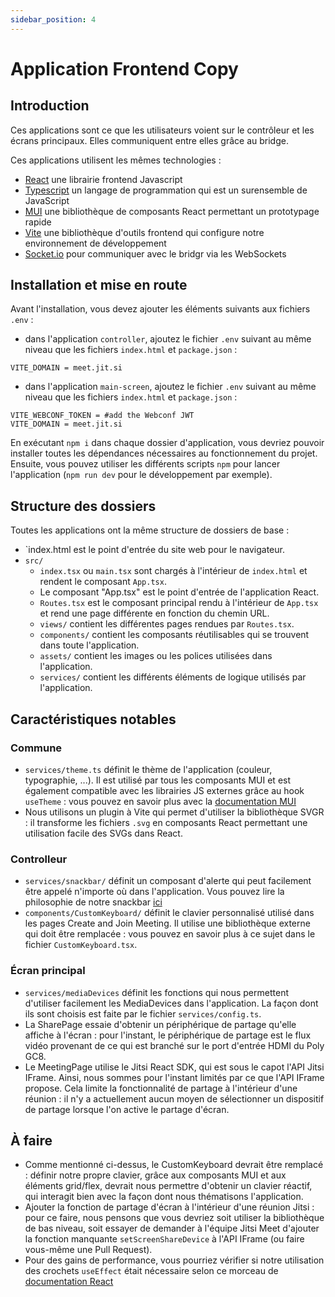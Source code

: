 ```yaml
---
sidebar_position: 4
---
```


# Application Frontend Copy

## Introduction

Ces applications sont ce que les utilisateurs voient sur le contrôleur et les écrans principaux. Elles communiquent entre elles grâce au bridge.

Ces applications utilisent les mêmes technologies :

- [React](https://beta.reactjs.org) une librairie frontend Javascript
- [Typescript](https://www.typescriptlang.org) un langage de programmation qui est un surensemble de JavaScript
- [MUI](https://mui.com/material-ui/getting-started/overview/) une bibliothèque de composants React permettant un prototypage rapide
- [Vite](https://vitejs.dev) une bibliothèque d'outils frontend qui configure notre environnement de développement
- [Socket.io](https://socket.io) pour communiquer avec le bridgr via les WebSockets

## Installation et mise en route

Avant l'installation, vous devez ajouter les éléments suivants aux fichiers `.env` :

- dans l'application `controller`, ajoutez le fichier `.env` suivant au même niveau que les fichiers `index.html` et `package.json` :

```
VITE_DOMAIN = meet.jit.si
```

- dans l'application `main-screen`, ajoutez le fichier `.env` suivant au même niveau que les fichiers `index.html` et `package.json` :

```
VITE_WEBCONF_TOKEN = #add the Webconf JWT
VITE_DOMAIN = meet.jit.si
```

En exécutant `npm i` dans chaque dossier d'application, vous devriez pouvoir installer toutes les dépendances nécessaires au fonctionnement du projet. Ensuite, vous pouvez utiliser les différents scripts `npm` pour lancer l'application (`npm run dev` pour le développement par exemple).

## Structure des dossiers

Toutes les applications ont la même structure de dossiers de base :

- `index.html est le point d'entrée du site web pour le navigateur.
- `src/`
  - `index.tsx` ou `main.tsx` sont chargés à l'intérieur de `index.html` et rendent le composant `App.tsx`.
  - Le composant "App.tsx" est le point d'entrée de l'application React.
  - `Routes.tsx` est le composant principal rendu à l'intérieur de `App.tsx` et rend une page différente en fonction du chemin URL.
  - `views/` contient les différentes pages rendues par `Routes.tsx`.
  - `components/` contient les composants réutilisables qui se trouvent dans toute l'application.
  - `assets/` contient les images ou les polices utilisées dans l'application.
  - `services/` contient les différents éléments de logique utilisés par l'application.

## Caractéristiques notables

### Commune

- `services/theme.ts` définit le thème de l'application (couleur, typographie, ...). Il est utilisé par tous les composants MUI et est également compatible avec les librairies JS externes grâce au hook `useTheme` : vous pouvez en savoir plus avec la [documentation MUI](https://mui.com/material-ui/customization/theming/)
- Nous utilisons un plugin à Vite qui permet d'utiliser la bibliothèque SVGR : il transforme les fichiers `.svg` en composants React permettant une utilisation facile des SVGs dans React.

### Controlleur

- `services/snackbar/` définit un composant d'alerte qui peut facilement être appelé n'importe où dans l'application. Vous pouvez lire la philosophie de notre snackbar [ici](https://medium.com/swlh/snackbars-in-react-an-exercise-in-hooks-and-context-299b43fd2a2b)
- `components/CustomKeyboard/` définit le clavier personnalisé utilisé dans les pages Create and Join Meeting. Il utilise une bibliothèque externe qui doit être remplacée : vous pouvez en savoir plus à ce sujet dans le fichier `CustomKeyboard.tsx`.

### Écran principal

- `services/mediaDevices` définit les fonctions qui nous permettent d'utiliser facilement les MediaDevices dans l'application. La façon dont ils sont choisis est faite par le fichier `services/config.ts`.
- La SharePage essaie d'obtenir un périphérique de partage qu'elle affiche à l'écran : pour l'instant, le périphérique de partage est le flux vidéo provenant de ce qui est branché sur le port d'entrée HDMI du Poly GC8.
- Le MeetingPage utilise le Jitsi React SDK, qui est sous le capot l'API Jitsi IFrame. Ainsi, nous sommes pour l'instant limités par ce que l'API IFrame propose. Cela limite la fonctionnalité de partage à l'intérieur d'une réunion : il n'y a actuellement aucun moyen de sélectionner un dispositif de partage lorsque l'on active le partage d'écran.

## À faire

- Comme mentionné ci-dessus, le CustomKeyboard devrait être remplacé : définir notre propre clavier, grâce aux composants MUI et aux éléments grid/flex, devrait nous permettre d'obtenir un clavier réactif, qui interagit bien avec la façon dont nous thématisons l'application.
- Ajouter la fonction de partage d'écran à l'intérieur d'une réunion Jitsi : pour ce faire, nous pensons que vous devriez soit utiliser la bibliothèque de bas niveau, soit essayer de demander à l'équipe Jitsi Meet d'ajouter la fonction manquante `setScreenShareDevice` à l'API IFrame (ou faire vous-même une Pull Request).
- Pour des gains de performance, vous pourriez vérifier si notre utilisation des crochets `useEffect` était nécessaire selon ce morceau de [documentation React](https://beta.reactjs.org/learn/you-might-not-need-an-effect)
